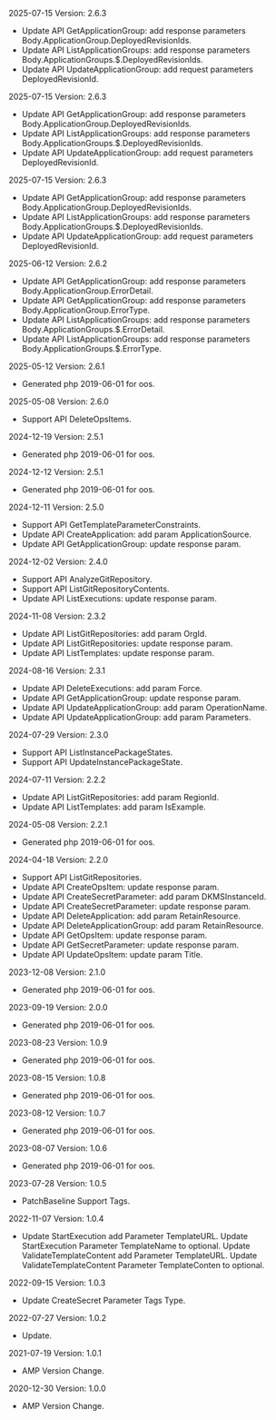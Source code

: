 2025-07-15 Version: 2.6.3
- Update API GetApplicationGroup: add response parameters Body.ApplicationGroup.DeployedRevisionIds.
- Update API ListApplicationGroups: add response parameters Body.ApplicationGroups.$.DeployedRevisionIds.
- Update API UpdateApplicationGroup: add request parameters DeployedRevisionId.


2025-07-15 Version: 2.6.3
- Update API GetApplicationGroup: add response parameters Body.ApplicationGroup.DeployedRevisionIds.
- Update API ListApplicationGroups: add response parameters Body.ApplicationGroups.$.DeployedRevisionIds.
- Update API UpdateApplicationGroup: add request parameters DeployedRevisionId.


2025-07-15 Version: 2.6.3
- Update API GetApplicationGroup: add response parameters Body.ApplicationGroup.DeployedRevisionIds.
- Update API ListApplicationGroups: add response parameters Body.ApplicationGroups.$.DeployedRevisionIds.
- Update API UpdateApplicationGroup: add request parameters DeployedRevisionId.


2025-06-12 Version: 2.6.2
- Update API GetApplicationGroup: add response parameters Body.ApplicationGroup.ErrorDetail.
- Update API GetApplicationGroup: add response parameters Body.ApplicationGroup.ErrorType.
- Update API ListApplicationGroups: add response parameters Body.ApplicationGroups.$.ErrorDetail.
- Update API ListApplicationGroups: add response parameters Body.ApplicationGroups.$.ErrorType.


2025-05-12 Version: 2.6.1
- Generated php 2019-06-01 for oos.

2025-05-08 Version: 2.6.0
- Support API DeleteOpsItems.


2024-12-19 Version: 2.5.1
- Generated php 2019-06-01 for oos.

2024-12-12 Version: 2.5.1
- Generated php 2019-06-01 for oos.

2024-12-11 Version: 2.5.0
- Support API GetTemplateParameterConstraints.
- Update API CreateApplication: add param ApplicationSource.
- Update API GetApplicationGroup: update response param.


2024-12-02 Version: 2.4.0
- Support API AnalyzeGitRepository.
- Support API ListGitRepositoryContents.
- Update API ListExecutions: update response param.


2024-11-08 Version: 2.3.2
- Update API ListGitRepositories: add param OrgId.
- Update API ListGitRepositories: update response param.
- Update API ListTemplates: update response param.


2024-08-16 Version: 2.3.1
- Update API DeleteExecutions: add param Force.
- Update API GetApplicationGroup: update response param.
- Update API UpdateApplicationGroup: add param OperationName.
- Update API UpdateApplicationGroup: add param Parameters.


2024-07-29 Version: 2.3.0
- Support API ListInstancePackageStates.
- Support API UpdateInstancePackageState.


2024-07-11 Version: 2.2.2
- Update API ListGitRepositories: add param RegionId.
- Update API ListTemplates: add param IsExample.


2024-05-08 Version: 2.2.1
- Generated php 2019-06-01 for oos.

2024-04-18 Version: 2.2.0
- Support API ListGitRepositories.
- Update API CreateOpsItem: update response param.
- Update API CreateSecretParameter: add param DKMSInstanceId.
- Update API CreateSecretParameter: update response param.
- Update API DeleteApplication: add param RetainResource.
- Update API DeleteApplicationGroup: add param RetainResource.
- Update API GetOpsItem: update response param.
- Update API GetSecretParameter: update response param.
- Update API UpdateOpsItem: update param Title.


2023-12-08 Version: 2.1.0
- Generated php 2019-06-01 for oos.

2023-09-19 Version: 2.0.0
- Generated php 2019-06-01 for oos.

2023-08-23 Version: 1.0.9
- Generated php 2019-06-01 for oos.

2023-08-15 Version: 1.0.8
- Generated php 2019-06-01 for oos.

2023-08-12 Version: 1.0.7
- Generated php 2019-06-01 for oos.

2023-08-07 Version: 1.0.6
- Generated php 2019-06-01 for oos.

2023-07-28 Version: 1.0.5
- PatchBaseline Support Tags.

2022-11-07 Version: 1.0.4
- Update StartExecution add Parameter TemplateURL.
   Update StartExecution Parameter TemplateName to optional.
   Update ValidateTemplateContent add Parameter TemplateURL.
   Update ValidateTemplateContent Parameter TemplateConten to optional.

2022-09-15 Version: 1.0.3
- Update CreateSecret Parameter Tags Type.

2022-07-27 Version: 1.0.2
 - Update.

2021-07-19 Version: 1.0.1
- AMP Version Change.

2020-12-30 Version: 1.0.0
- AMP Version Change.

